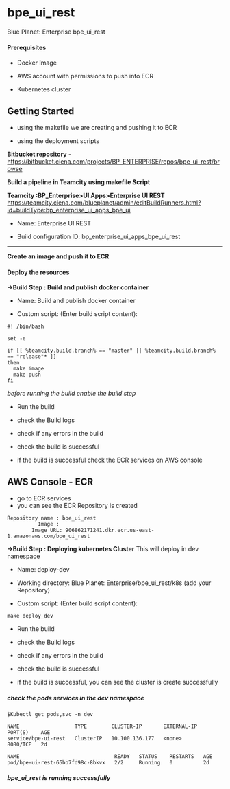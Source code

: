 # bpe_ui_rest
Blue Planet: Enterprise bpe_ui_rest  

#### Prerequisites

* Docker Image

* AWS account with permissions to push into ECR

* Kubernetes cluster


## Getting Started

* using the makefile we are creating and pushing it to ECR

* using the deployment scripts


**Bitbucket repository** -  https://bitbucket.ciena.com/projects/BP_ENTERPRISE/repos/bpe_ui_rest/browse


 **Build a pipeline in Teamcity using makefile Script**


**Teamcity :BP_Enterprise>UI Apps>Enterprise UI REST** https://teamcity.ciena.com/blueplanet/admin/editBuildRunners.html?id=buildType:bp_enterprise_ui_apps_bpe_ui

* Name: Enterprise UI REST

* Build configuration ID: bp_enterprise_ui_apps_bpe_ui_rest
---

**Create an image and push it to ECR**

#### Deploy the resources

 **->Build Step : Build and publish docker container**

* Name: Build and publish docker container

* Custom script: (Enter build script content):

```
#! /bin/bash

set -e

if [[ %teamcity.build.branch% == "master" || %teamcity.build.branch% == "release"* ]]
then
  make image
  make push
fi

```

_before running the build enable the build step_

* Run the build

* check the Build logs

* check if any errors in the build

* check the build is successful

* if the build is successful check the ECR services on AWS console

## AWS Console - ECR

* go to ECR services
* you can see the ECR Repository is created

```     		
Repository name : bpe_ui_rest
          Image :
        Image URL: 906862171241.dkr.ecr.us-east-1.amazonaws.com/bpe_ui_rest

```

**->Build Step : Deploying kubernetes Cluster**
This will deploy in dev namespace

* Name: deploy-dev

* Working directory: Blue Planet: Enterprise/bpe_ui_rest/k8s (add your Repository)

* Custom script: (Enter build script content):

```
make deploy_dev

```

* Run the build

* check the Build logs

* check if any errors in the build

* check the build is successful

* if the build is successful, you can see the cluster is create successfully

##### check the pods services in the dev namespace
~~~~
$Kubectl get pods,svc -n dev
~~~~
~~~
NAME                  TYPE        CLUSTER-IP       EXTERNAL-IP   PORT(S)    AGE
service/bpe-ui-rest   ClusterIP   10.100.136.177   <none>        8080/TCP   2d

NAME                               READY   STATUS    RESTARTS   AGE
pod/bpe-ui-rest-65bb7fd98c-8bkvx   2/2     Running   0          2d
~~~

##### bpe_ui_rest is running successfully
